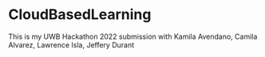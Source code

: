 # CloudBasedLearning
This is my UWB Hackathon 2022 submission with Kamila Avendano, Camila Alvarez, Lawrence Isla, Jeffery Durant
